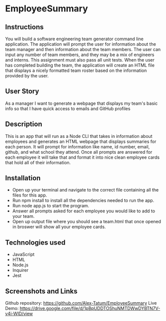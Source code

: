 # EmployeeSummary

## Instructions

You will build a software engineering team generator command line application. The application will prompt the user for information about the team manager and then information about the team members. The user can input any number of team members, and they may be a mix of engineers and interns. This assignment must also pass all unit tests. When the user has completed building the team, the application will create an HTML file that displays a nicely formatted team roster based on the information provided by the user.

## User Story
As a manager
I want to generate a webpage that displays my team's basic info
so that I have quick access to emails and GitHub profiles

## Description
This is an app that will run as a Node CLI that takes in information about employees and generates an HTML webpage that displays summaries for each person. It will prompt for information like name, id number, email, github, and what school they attend. Once all prompts are answered for each employee it will take that and format it into nice clean employee cards that hold all of their information.

## Installation
* Open up your terminal and navigate to the correct file containing all the files for this app. 
* Run npm install to install all the dependencies needed to run the app. 
* Run node app.js to start the program. 
* Answer all prompts asked for each employee you would like to add to your team. 
* Open up output file where you should see a team.html that once opened in broswer will show all your employee cards. 

## Technologies used
* JavaScript
* HTML
* Node.js
* Inquirer 
* Jest

## Screenshots and Links
Github repository: https://github.com/Alex-Tatum/EmployeeSummary
Live Demo: https://drive.google.com/file/d/1pBpUDDTOShuNMTDWwDYBTN7V-v4i-WID/view
